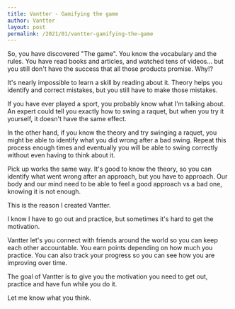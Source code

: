 ```yaml
---
title: Vantter - Gamifying the game
author: Vantter
layout: post
permalink: /2021/01/vantter-gamifying-the-game
---
```


So, you have discovered "The game". You know the vocabulary and the rules. You have read books and articles, and watched tens of videos... but you still don't have the success that all those products promise. Why!?

It's nearly impossible to learn a skill by reading about it. Theory helps you identify and correct mistakes, but you still have to make those mistakes.

If you have ever played a sport, you probably know what I'm talking about. An expert could tell you exactly how to swing a raquet, but when you try it yourself, it doesn't have the same effect.

In the other hand, if you know the theory and try swinging a raquet, you might be able to identify what you did wrong after a bad swing. Repeat this process enough times and eventually you will be able to swing correctly without even having to think about it.

Pick up works the same way. It's good to know the theory, so you can identify what went wrong after an approach, but you have to approach. Our body and our mind need to be able to feel a good approach vs a bad one, knowing it is not enough.

This is the reason I created Vantter.

I know I have to go out and practice, but sometimes it's hard to get the motivation.

Vantter let's you connect with friends around the world so you can keep each other accountable. You earn points depending on how much you practice. You can also track your progress so you can see how you are improving over time.

The goal of Vantter is to give you the motivation you need to get out, practice and have fun while you do it.

Let me know what you think.
